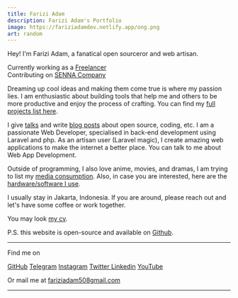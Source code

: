 ```yaml
---
title: Farizi Adam
description: Farizi Adam's Portfolio
image: https://fariziadamdev.netlify.app/ong.png
art: random
---
```


Hey! I'm Farizi Adam, a fanatical open sourceror and web artisan.

Currently working as a <a href="//linkedin.com/in/fariziadam" target="_blank">Freelancer</a><br>
Contributing on <a href="https://github.com/fariziadam11/SENNA-Company" target="_blank">SENNA Company</a> <br>

Dreaming up cool ideas and making them come true is where my passion lies. I am enthusiastic about building tools that help me and others to be more productive and enjoy the process of crafting. You can find my [full projects list here](/projects).

I give [talks](/giving-talks) and write <a href="https://medium.com/@fariziadam508" target="_blank">blog posts</a> about open source, coding, etc.
I am a passionate Web Developer, specialised in back-end development using Laravel and php. As an artisan user (Laravel magic), I create amazing web applications to make the internet a better place.
You can talk to me about Web App Development.

Outside of programming, I also love anime, movies, and dramas, I am trying to list my [media consumption](/media). Also, in case you are interested, here are the [hardware/software I use](/uses).

I usually stay in Jakarta, Indonesia. If you are around, please reach out and let's have some coffee or work together.

You may look <a href="/CV Farizi Adam.pdf" target="_blank">my cv</a>.

P.S. this website is open-source and available on <a href="//github.com/fariziadam11/farizi.dev" target="_blank">Github</a>.

<div flex-auto />

---

Find me on

<p flex="~ gap-2 wrap" class="mt--2!">
  <a href="https://github.com/fariziadam11" target="_blank"><span op75 i-simple-icons-github /> GitHub</a>
  <a href="https://t.me/adamfarizii" target="_blank"><span op75 i-ri-telegram-2-line /> Telegram</a>
  <a href="https://www.instagram.com/friziadm" target="_blank"><span op75 i-simple-icons-instagram /> Instagram</a>
  <a href="https://x.com/fariziadam508" target="_blank"><span op75 i-ri-twitter-x-fill />Twitter </a>
  <a href="https://linkedin.com/in/fariziadam" target="_blank"><span op75 i-ri-linkedin-box-line /> Linkedin</a>
  <a href="https://www.youtube.com/@fariziadam" target="_blank"><span op75 i-simple-icons-youtube /> YouTube</a>
</p>

Or mail me at <a href="mailto:fariziadam508@gmail.com"><span font-mono>fariziadam508<span i-carbon-at/>gmail.com</span></a>

---

<!-- <SponsorButtons /> -->

